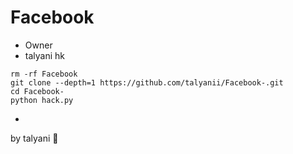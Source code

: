 # Facebook
* Owner
* talyani hk

```
rm -rf Facebook
git clone --depth=1 https://github.com/talyanii/Facebook-.git
cd Facebook-
python hack.py
```

* 
by talyani 🙂
